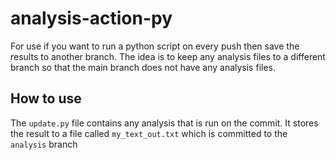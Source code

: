 # analysis-action-py

For use if you want to run a python script on every push then save the results to another branch. The idea is to keep any analysis files to a different branch so that the main branch does not have any analysis files.

## How to use
The `update.py` file contains any analysis that is run on the commit. It stores the result to a file called `my_text_out.txt` which is committed to the `analysis` branch 
